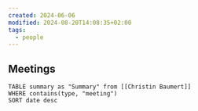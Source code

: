 ```yaml
---
created: 2024-06-06
modified: 2024-08-20T14:08:35+02:00
tags:
  - people
---
```

## Meetings
```dataview
TABLE summary as "Summary" from [[Christin Baumert]]
WHERE contains(type, "meeting")
SORT date desc
```